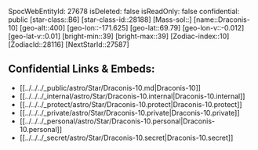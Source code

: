 ﻿---
location: [69.79,171.625,400]
type: Star
tags:
- astro/Star

---
SpocWebEntityId: 27678
isDeleted: false
isReadOnly: false
confidential: public
[star-class::B6]
[star-class-id::28188]
[Mass-sol::]
[name::Draconis-10]
[geo-alt::400]
[geo-lon::-171.625]
[geo-lat::69.79]
[geo-lon-v::-0.012]
[geo-lat-v::0.01]
[bright-min::39]
[bright-max::39]
[Zodiac-index::10]
[ZodiacId::28116]
[NextStarId::27587]



## Confidential Links & Embeds: 
- [[../../../_public/astro/Star/Draconis-10.md|Draconis-10]] 
- [[../../../_internal/astro/Star/Draconis-10.internal|Draconis-10.internal]] 
- [[../../../_protect/astro/Star/Draconis-10.protect|Draconis-10.protect]] 
- [[../../../_private/astro/Star/Draconis-10.private|Draconis-10.private]] 
- [[../../../_personal/astro/Star/Draconis-10.personal|Draconis-10.personal]] 
- [[../../../_secret/astro/Star/Draconis-10.secret|Draconis-10.secret]]

